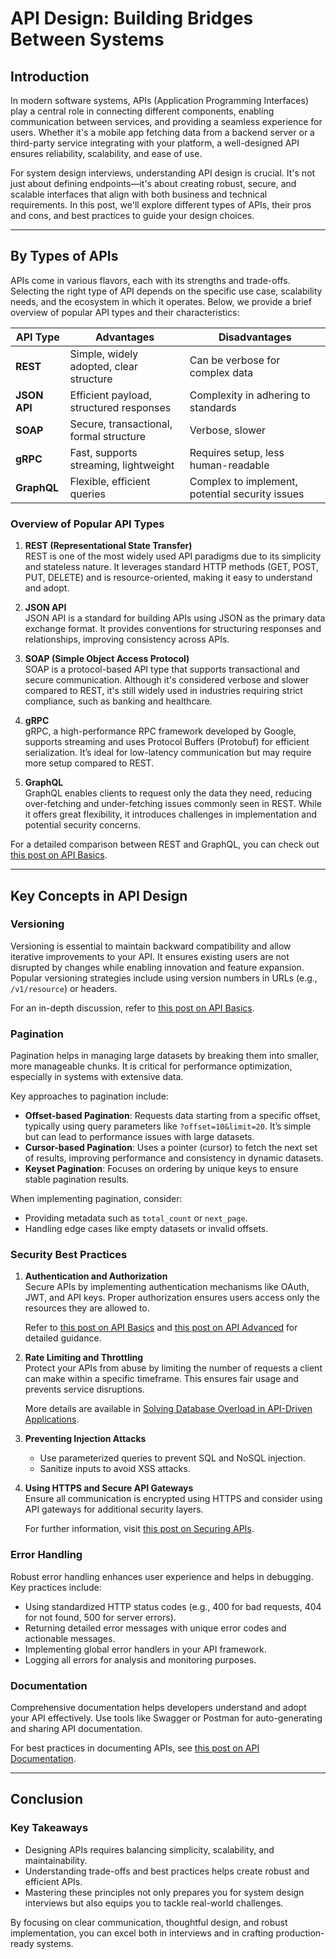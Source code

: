 # API Design: Building Bridges Between Systems

## Introduction

In modern software systems, APIs (Application Programming Interfaces) play a central role in connecting different components, enabling communication between services, and providing a seamless experience for users. Whether it's a mobile app fetching data from a backend server or a third-party service integrating with your platform, a well-designed API ensures reliability, scalability, and ease of use.

For system design interviews, understanding API design is crucial. It's not just about defining endpoints—it's about creating robust, secure, and scalable interfaces that align with both business and technical requirements. In this post, we'll explore different types of APIs, their pros and cons, and best practices to guide your design choices.

---

## By Types of APIs

APIs come in various flavors, each with its strengths and trade-offs. Selecting the right type of API depends on the specific use case, scalability needs, and the ecosystem in which it operates. Below, we provide a brief overview of popular API types and their characteristics:

| **API Type** | **Advantages**                                   | **Disadvantages**                          |
|--------------|--------------------------------------------------|--------------------------------------------|
| **REST**     | Simple, widely adopted, clear structure          | Can be verbose for complex data            |
| **JSON API** | Efficient payload, structured responses          | Complexity in adhering to standards        |
| **SOAP**     | Secure, transactional, formal structure          | Verbose, slower                            |
| **gRPC**     | Fast, supports streaming, lightweight            | Requires setup, less human-readable        |
| **GraphQL**  | Flexible, efficient queries                      | Complex to implement, potential security issues |

### Overview of Popular API Types

1. **REST (Representational State Transfer)**  
   REST is one of the most widely used API paradigms due to its simplicity and stateless nature. It leverages standard HTTP methods (GET, POST, PUT, DELETE) and is resource-oriented, making it easy to understand and adopt.

2. **JSON API**  
   JSON API is a standard for building APIs using JSON as the primary data exchange format. It provides conventions for structuring responses and relationships, improving consistency across APIs.

3. **SOAP (Simple Object Access Protocol)**  
   SOAP is a protocol-based API type that supports transactional and secure communication. Although it's considered verbose and slower compared to REST, it's still widely used in industries requiring strict compliance, such as banking and healthcare.

4. **gRPC**  
   gRPC, a high-performance RPC framework developed by Google, supports streaming and uses Protocol Buffers (Protobuf) for efficient serialization. It’s ideal for low-latency communication but may require more setup compared to REST.

5. **GraphQL**  
   GraphQL enables clients to request only the data they need, reducing over-fetching and under-fetching issues commonly seen in REST. While it offers great flexibility, it introduces challenges in implementation and potential security concerns.

For a detailed comparison between REST and GraphQL, you can check out [this post on API Basics](../Roadmap_Backend/06_API_Basics.md).

---

## Key Concepts in API Design

### Versioning

Versioning is essential to maintain backward compatibility and allow iterative improvements to your API. It ensures existing users are not disrupted by changes while enabling innovation and feature expansion. Popular versioning strategies include using version numbers in URLs (e.g., `/v1/resource`) or headers.

For an in-depth discussion, refer to [this post on API Basics](../Roadmap_Backend/06_API_Basics.md).

### Pagination

Pagination helps in managing large datasets by breaking them into smaller, more manageable chunks. It is critical for performance optimization, especially in systems with extensive data.

Key approaches to pagination include:

- **Offset-based Pagination**: Requests data starting from a specific offset, typically using query parameters like `?offset=10&limit=20`. It’s simple but can lead to performance issues with large datasets.
- **Cursor-based Pagination**: Uses a pointer (cursor) to fetch the next set of results, improving performance and consistency in dynamic datasets.
- **Keyset Pagination**: Focuses on ordering by unique keys to ensure stable pagination results.

When implementing pagination, consider:

- Providing metadata such as `total_count` or `next_page`.
- Handling edge cases like empty datasets or invalid offsets.

### Security Best Practices

1. **Authentication and Authorization**  
   Secure APIs by implementing authentication mechanisms like OAuth, JWT, and API keys. Proper authorization ensures users access only the resources they are allowed to.

   Refer to [this post on API Basics](../Roadmap_Backend/06_API_Basics.md) and [this post on API Advanced](../Roadmap_Backend/07_API_Advanced.md) for detailed guidance.

2. **Rate Limiting and Throttling**  
   Protect your APIs from abuse by limiting the number of requests a client can make within a specific timeframe. This ensures fair usage and prevents service disruptions.

   More details are available in [Solving Database Overload in API-Driven Applications](../Industry_Experience/04_API_Optimization.md).

3. **Preventing Injection Attacks**  
   - Use parameterized queries to prevent SQL and NoSQL injection.
   - Sanitize inputs to avoid XSS attacks.

4. **Using HTTPS and Secure API Gateways**  
   Ensure all communication is encrypted using HTTPS and consider using API gateways for additional security layers.

   For further information, visit [this post on Securing APIs](../Roadmap_Backend/17_Web_Security.md).

### Error Handling

Robust error handling enhances user experience and helps in debugging. Key practices include:

- Using standardized HTTP status codes (e.g., 400 for bad requests, 404 for not found, 500 for server errors).
- Returning detailed error messages with unique error codes and actionable messages.
- Implementing global error handlers in your API framework.
- Logging all errors for analysis and monitoring purposes.

### Documentation

Comprehensive documentation helps developers understand and adopt your API effectively. Use tools like Swagger or Postman for auto-generating and sharing API documentation.

For best practices in documenting APIs, see [this post on API Documentation](../Industry_Experience/06_Swagger_API_Doc.md).

---

## Conclusion

### Key Takeaways

- Designing APIs requires balancing simplicity, scalability, and maintainability.
- Understanding trade-offs and best practices helps create robust and efficient APIs.
- Mastering these principles not only prepares you for system design interviews but also equips you to tackle real-world challenges.

By focusing on clear communication, thoughtful design, and robust implementation, you can excel both in interviews and in crafting production-ready systems.
